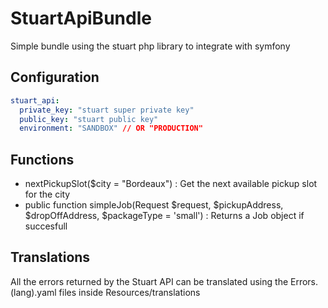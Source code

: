 # StuartApiBundle

Simple bundle using the stuart php library to integrate with symfony

## Configuration

```yaml 
stuart_api:
  private_key: "stuart super private key"
  public_key: "stuart public key"
  environment: "SANDBOX" // OR "PRODUCTION"
```

## Functions

- nextPickupSlot($city = "Bordeaux") : Get the next available pickup slot for the city
- public function simpleJob(Request $request, $pickupAddress, $dropOffAddress, $packageType = 'small') : Returns a Job object if succesfull

## Translations

All the errors returned by the Stuart API can be translated using the Errors.(lang).yaml files inside Resources/translations